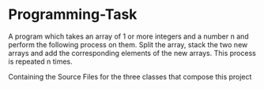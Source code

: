 # Programming-Task
A program which takes an array of 1 or more integers and a number n and perform the following process on them. Split the array, stack the two new arrays and add the corresponding elements of the new arrays. This process is repeated n times.

Containing the Source Files for the three classes that compose this project
